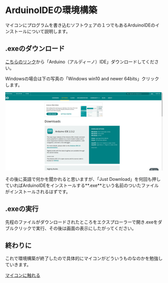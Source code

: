 # ArduinoIDEの環境構築
マイコンにプログラムを書き込むソフトウェアの１つでもあるArduinoIDEのインストールについて説明します。


## .exeのダウンロード
[こちらのリンク](https://www.arduino.cc/en/software)から「Arduino（アルディーノ）IDE」ダウンロードしてください。

Windowsの場合は下の写真の「Windows win10 and newer 64bits」クリックします。

![image](./img/arduino_download.png)

その後に英語で何かを聞かれると思いますが、「Just Download」を何回も押していればArduinoIDEをインストールする**.exe**という名前のついたファイルがインストールされるはずです。

## .exeの実行
先程のファイルがダウンロードされたところをエクスプローラーで開き.exeをダブルクリックで実行、その後は画面の表示にしたがってください。


## 終わりに
これで環境構築が終了したので具体的にマイコンがどういうものなのかを勉強していきます。

[マイコンに触れる](./arduino_touch.md)
